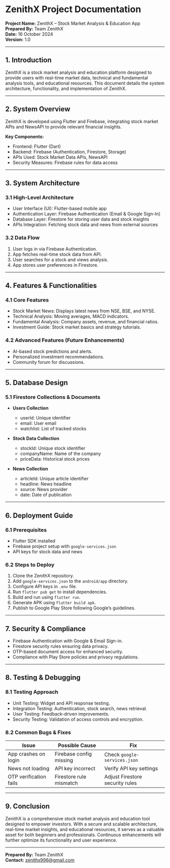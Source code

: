 # ZenithX Project Documentation

**Project Name:** ZenithX – Stock Market Analysis & Education App  
**Prepared By:** Team ZenithX  
**Date:** 16 October 2024  
**Version:** 1.0

---

## 1. Introduction

ZenithX is a stock market analysis and education platform designed to provide users with real-time market data, technical and fundamental analysis tools, and educational resources. This document details the system architecture, functionality, and implementation of ZenithX.

---

## 2. System Overview

ZenithX is developed using Flutter and Firebase, integrating stock market APIs and NewsAPI to provide relevant financial insights.

**Key Components:**  
- Frontend: Flutter (Dart)  
- Backend: Firebase (Authentication, Firestore, Storage)  
- APIs Used: Stock Market Data APIs, NewsAPI  
- Security Measures: Firebase rules for data access

---

## 3. System Architecture

### 3.1 High-Level Architecture

- User Interface (UI): Flutter-based mobile app  
- Authentication Layer: Firebase Authentication (Email & Google Sign-In)  
- Database Layer: Firestore for storing user data and stock insights  
- APIs Integration: Fetching stock data and news from external sources  

### 3.2 Data Flow

1. User logs in via Firebase Authentication.  
2. App fetches real-time stock data from API.  
3. User searches for a stock and views analysis.  
4. App stores user preferences in Firestore.

---

## 4. Features & Functionalities

### 4.1 Core Features

- Stock Market News: Displays latest news from NSE, BSE, and NYSE.  
- Technical Analysis: Moving averages, MACD indicators.  
- Fundamental Analysis: Company assets, revenue, and financial ratios.  
- Investment Guide: Stock market basics and strategy tutorials.

### 4.2 Advanced Features (Future Enhancements)

- AI-based stock predictions and alerts.  
- Personalized investment recommendations.  
- Community forum for discussions.

---

## 5. Database Design

### 5.1 Firestore Collections & Documents

- **Users Collection**  
  - userId: Unique identifier  
  - email: User email  
  - watchlist: List of tracked stocks  

- **Stock Data Collection**  
  - stockId: Unique stock identifier  
  - companyName: Name of the company  
  - priceData: Historical stock prices  

- **News Collection**  
  - articleId: Unique article identifier  
  - headline: News headline  
  - source: News provider  
  - date: Date of publication

---

## 6. Deployment Guide

### 6.1 Prerequisites

- Flutter SDK installed  
- Firebase project setup with `google-services.json`  
- API keys for stock data and news

### 6.2 Steps to Deploy

1. Clone the ZenithX repository.  
2. Add `google-services.json` to the `android/app` directory.  
3. Configure API keys in `.env` file.  
4. Run `flutter pub get` to install dependencies.  
5. Build and run using `flutter run`.  
6. Generate APK using `flutter build apk`.  
7. Publish to Google Play Store following Google’s guidelines.

---

## 7. Security & Compliance

- Firebase Authentication with Google & Email Sign-in.  
- Firestore security rules ensuring data privacy.  
- OTP-based document access for enhanced security.  
- Compliance with Play Store policies and privacy regulations.

---

## 8. Testing & Debugging

### 8.1 Testing Approach

- Unit Testing: Widget and API response testing.  
- Integration Testing: Authentication, stock search, news retrieval.  
- User Testing: Feedback-driven improvements.  
- Security Testing: Validation of access controls and encryption.

### 8.2 Common Bugs & Fixes

| Issue                     | Possible Cause          | Fix                             |
|---------------------------|------------------------|--------------------------------|
| App crashes on login      | Firebase config missing| Check `google-services.json`    |
| News not loading          | API key incorrect      | Verify API key settings         |
| OTP verification fails    | Firestore rule mismatch| Adjust Firestore security rules |

---

## 9. Conclusion

ZenithX is a comprehensive stock market analysis and education tool designed to empower investors. With a secure and scalable architecture, real-time market insights, and educational resources, it serves as a valuable asset for both beginners and professionals. Continuous enhancements will further optimize its functionality and user experience.

---

**Prepared By:** Team ZenithX  
**Contact:** zenithx996@gmail.com
